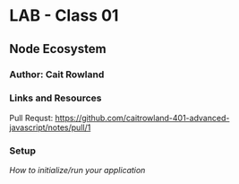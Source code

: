 # LAB - Class 01 
## Node Ecosystem
### Author: Cait Rowland

### Links and Resources 
Pull Requst: https://github.com/caitrowland-401-advanced-javascript/notes/pull/1 

### Setup

*How to initialize/run your application*





